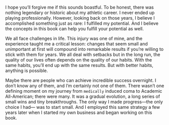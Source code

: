 I hope you’ll forgive me if this sounds boastful. To be honest, there
was nothing legendary or historic about my athletic career. I never
ended up playing professionally. However, looking back on those
years, I believe I accomplished something just as rare: I fulfilled my
potential. And I believe the concepts in this book can help you fulfill
your potential as well.

We all face challenges in life. This injury was one of mine, and the
experience taught me a critical lesson: changes that seem small and
unimportant at first will compound into remarkable results if you’re
willing to stick with them for years. We all deal with setbacks but in
the long run, the quality of our lives often depends on the quality of
our habits. With the same habits, you’ll end up with the same results.
But with better habits, anything is possible.

Maybe there are people who can achieve incredible success
overnight. I don’t know any of them, and I’m certainly not one of
them. There wasn’t one defining moment on my journey from
`medically` induced coma to Academic All-American; there were many.
It was a gradual evolution, a long series of small wins and tiny
breakthroughs. The only way I made progress—the only choice I had—
was to start small. And I employed this same strategy a few years later
when I started my own business and began working on this book.